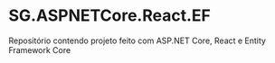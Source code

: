# SG.ASPNETCore.React.EF
Repositório contendo projeto feito com ASP.NET Core, React e Entity Framework Core
